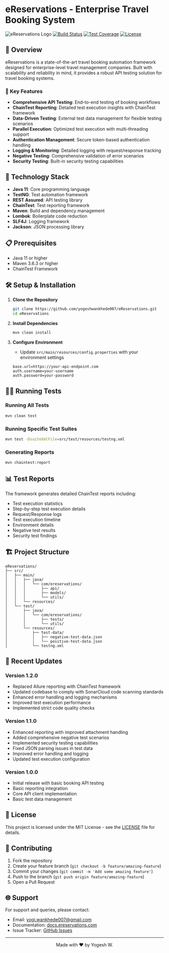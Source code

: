 # eReservations - Enterprise Travel Booking System

![eReservations Logo](https://img.shields.io/badge/eReservations-Enterprise%20Travel-blue?style=for-the-badge)
[![Build Status](https://img.shields.io/badge/build-passing-brightgreen.svg?style=flat)](https://github.com/yogeshwankhede007/eReservations)
[![Test Coverage](https://img.shields.io/badge/coverage-95%25-brightgreen.svg?style=flat)](https://github.com/yogeshwankhede007/eReservations)
[![License](https://img.shields.io/badge/license-MIT-blue.svg?style=flat)](LICENSE)

## 🌟 Overview

eReservations is a state-of-the-art travel booking automation framework designed for enterprise-level travel management companies. Built with scalability and reliability in mind, it provides a robust API testing solution for travel booking systems.

### 🎯 Key Features

- **Comprehensive API Testing**: End-to-end testing of booking workflows
- **ChainTest Reporting**: Detailed test execution insights with ChainTest framework
- **Data-Driven Testing**: External test data management for flexible testing scenarios
- **Parallel Execution**: Optimized test execution with multi-threading support
- **Authentication Management**: Secure token-based authentication handling
- **Logging & Monitoring**: Detailed logging with request/response tracking
- **Negative Testing**: Comprehensive validation of error scenarios
- **Security Testing**: Built-in security testing capabilities

## 🚀 Technology Stack

- **Java 11**: Core programming language
- **TestNG**: Test automation framework
- **REST Assured**: API testing library
- **ChainTest**: Test reporting framework
- **Maven**: Build and dependency management
- **Lombok**: Boilerplate code reduction
- **SLF4J**: Logging framework
- **Jackson**: JSON processing library

## 📋 Prerequisites

- Java 11 or higher
- Maven 3.6.3 or higher
- ChainTest Framework

## 🛠️ Setup & Installation

1. **Clone the Repository**
   ```bash
   git clone https://github.com/yogeshwankhede007/eReservations.git
   cd eReservations
   ```

2. **Install Dependencies**
   ```bash
   mvn clean install
   ```

3. **Configure Environment**
   - Update `src/main/resources/config.properties` with your environment settings
   ```properties
   base.url=https://your-api-endpoint.com
   auth.username=your-username
   auth.password=your-password
   ```

## 🏃‍♂️ Running Tests

### Running All Tests
```bash
mvn clean test
```

### Running Specific Test Suites
```bash
mvn test -DsuiteXmlFile=src/test/resources/testng.xml
```

### Generating Reports
```bash
mvn chaintest:report
```

## 📊 Test Reports

The framework generates detailed ChainTest reports including:
- Test execution statistics
- Step-by-step test execution details
- Request/Response logs
- Test execution timeline
- Environment details
- Negative test results
- Security test findings

## 🏗️ Project Structure

```
eReservations/
├── src/
│   ├── main/
│   │   ├── java/
│   │   │   └── com/ereservations/
│   │   │       ├── api/
│   │   │       ├── models/
│   │   │       └── utils/
│   │   └── resources/
│   └── test/
│       ├── java/
│       │   └── com/ereservations/
│       │       ├── tests/
│       │       └── utils/
│       └── resources/
│           ├── test-data/
│           │   ├── negative-test-data.json
│           │   └── positive-test-data.json
│           └── testng.xml
```

## 🔄 Recent Updates

### Version 1.2.0
- Replaced Allure reporting with ChainTest framework
- Updated codebase to comply with SonarCloud code scanning standards
- Enhanced error handling and logging mechanisms
- Improved test execution performance
- Implemented strict code quality checks

### Version 1.1.0
- Enhanced reporting with improved attachment handling
- Added comprehensive negative test scenarios
- Implemented security testing capabilities
- Fixed JSON parsing issues in test data
- Improved error handling and logging
- Updated test execution configuration

### Version 1.0.0
- Initial release with basic booking API testing
- Basic reporting integration
- Core API client implementation
- Basic test data management

## 📝 License

This project is licensed under the MIT License - see the [LICENSE](LICENSE) file for details.

## 🤝 Contributing

1. Fork the repository
2. Create your feature branch (`git checkout -b feature/amazing-feature`)
3. Commit your changes (`git commit -m 'Add some amazing feature'`)
4. Push to the branch (`git push origin feature/amazing-feature`)
5. Open a Pull Request

## 🌐 Support

For support and queries, please contact:
- Email: yogi.wankhede007@gmail.com
- Documentation: [docs.ereservations.com](https://restful-booker.herokuapp.com/apidoc/index.html#api-Ping)
- Issue Tracker: [GitHub Issues](https://github.com/yogeshwankhede007/eReservations/issues)

---

<p align="center">Made with ❤️ by Yogesh W.</p>
